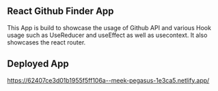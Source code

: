 ## React Github Finder App

This App is build to showcase the usage of Github API and various Hook usage such as UseReducer and useEffect as well as usecontext. It also showcases the react router.

## Deployed App

https://62407ce3d01b1955f5ff106a--meek-pegasus-1e3ca5.netlify.app/